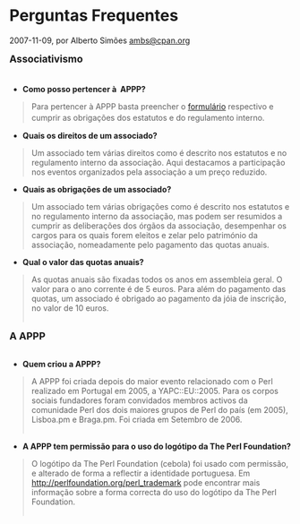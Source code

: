 
# Perguntas Frequentes

 2007-11-09, por Alberto Simões <ambs@cpan.org>

<b><font style="font-size: 1.25em;">Associativismo<br /><br /></font></b><ul><li><b>Como posso pertencer à&nbsp; APPP?</b></li></ul><blockquote>Para pertencer à APPP basta preencher o <a href="http://perl.pt/cgi-bin/register">formulário</a> respectivo e cumprir as obrigações dos estatutos e do regulamento interno.<b><font style="font-size: 1.25em;"><br /></font></b></blockquote><ul><li><b>Quais os direitos de um associado?</b><br /></li></ul><blockquote>Um associado tem várias direitos como é descrito nos estatutos e no 
regulamento interno da associação. Aqui destacamos a participação nos eventos organizados pela associação a um preço reduzido.<br /></blockquote><ul><li><b>Quais as obrigações de um associado?</b></li></ul><blockquote>Um associado tem várias obrigações como é descrito nos estatutos e no regulamento interno da associação, mas podem ser resumidos a cumprir as deliberações dos órgãos da associação, desempenhar os cargos para os quais forem eleitos e zelar pelo património da associação, nomeadamente pelo pagamento das quotas anuais. <br /></blockquote><ul><li><b>Qual o valor das quotas anuais?</b></li></ul><blockquote>As quotas anuais são fixadas todos os anos em assembleia geral. O valor para o ano corrente é de 5 euros. Para além do pagamento das quotas, um associado é obrigado ao pagamento da jóia de inscrição, no valor de 10 euros.<br /><br /></blockquote><b><font style="font-size: 1.25em;">A APPP</font></b><br /><br /><ul><li><b>Quem criou a APPP?</b></li></ul><blockquote>A APPP foi criada depois do maior evento relacionado com o Perl realizado em Portugal em 2005, a YAPC::EU::2005. Para os corpos sociais fundadores foram convidados membros activos da comunidade Perl dos dois maiores grupos de Perl do país (em 2005), Lisboa.pm e Braga.pm. Foi criada em Setembro de 2006.<br /><br /></blockquote><ul><li><b>A APPP tem permissão para o uso do logótipo da The Perl Foundation?<br /></b></li></ul><b></b> <blockquote>O logótipo da The Perl Foundation (cebola) foi usado com permissão, e alterado de forma a reflectir a identidade portuguesa. Em http://perlfoundation.org/perl_trademark pode encontrar mais informação sobre a forma correcta do uso do logótipo da The Perl Foundation.<br /><br /></blockquote>
